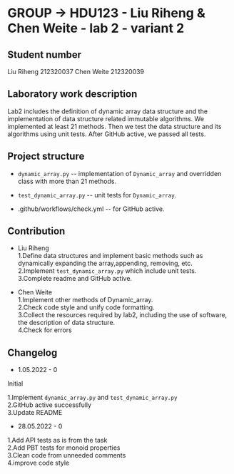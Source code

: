 # GROUP -> HDU123 - Liu Riheng & Chen Weite - lab 2 - variant 2

## Student number

Liu Riheng 212320037
Chen Weite 212320039

## Laboratory work description

Lab2 includes the definition of dynamic array data structure
and the implementation of
data structure related immutable algorithms.
We implemented at least 21 methods. Then we test the data structure
and its algorithms using unit tests.
After GitHub active, we passed all tests.

## Project structure

- `dynamic_array.py` -- implementation of `Dynamic_array`
  and overridden class with more than 21 methods.

- `test_dynamic_array.py` -- unit tests for `Dynamic_array`.

- .github/workflows/check.yml -- for GitHub active.

## Contribution

- Liu Riheng\
  1.Define data structures and implement basic methods such as
dynamically expanding the array,appending, removing, etc.\
  2.Implement `test_dynamic_array.py` which include unit tests.\
  3.Complete readme and GitHub active.

- Chen Weite\
  1.Implement other methods of Dynamic_array.\
  2.Check code style and unify code formatting.\
  3.Collect the resources required by lab2, including the use of software,
the description of data structure.\
  4.Check for errors

## Changelog

- 1.05.2022 - 0

Initial

1.Implement `dynamic_array.py` and `test_dynamic_array.py`\
2.GitHub active successfully\
3.Update README

- 28.05.2022 - 0

1.Add API tests as is from the task\
2.Add PBT tests for monoid properties\
3.Clean code from unneeded comments\
4.improve code style
